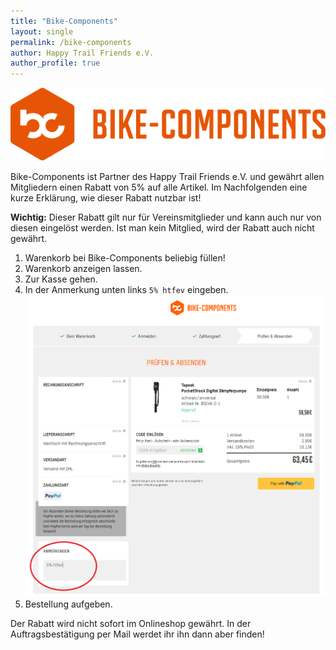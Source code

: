 ```yaml
---
title: "Bike-Components"
layout: single
permalink: /bike-components
author: Happy Trail Friends e.V.
author_profile: true
---
```


![](/assets/images/bike-components/BC_logo_Orange_RGB.png)

Bike-Components ist Partner des Happy Trail Friends e.V. und gewährt allen Mitgliedern einen Rabatt von 5% auf alle Artikel.
Im Nachfolgenden eine kurze Erklärung, wie dieser Rabatt nutzbar ist!

**Wichtig:** Dieser Rabatt gilt nur für Vereinsmitglieder und kann auch nur von diesen eingelöst werden. Ist man kein Mitglied, wird der Rabatt auch nicht gewährt.

1. Warenkorb bei Bike-Components beliebig füllen!
2. Warenkorb anzeigen lassen.
3. Zur Kasse gehen.
4. In der Anmerkung unten links `5% htfev` eingeben.
![](/assets/images/bike-components/bc_anmerkung.png)
5. Bestellung aufgeben.

Der Rabatt wird nicht sofort im Onlineshop gewährt. In der Auftragsbestätigung per Mail werdet ihr ihn dann aber finden!